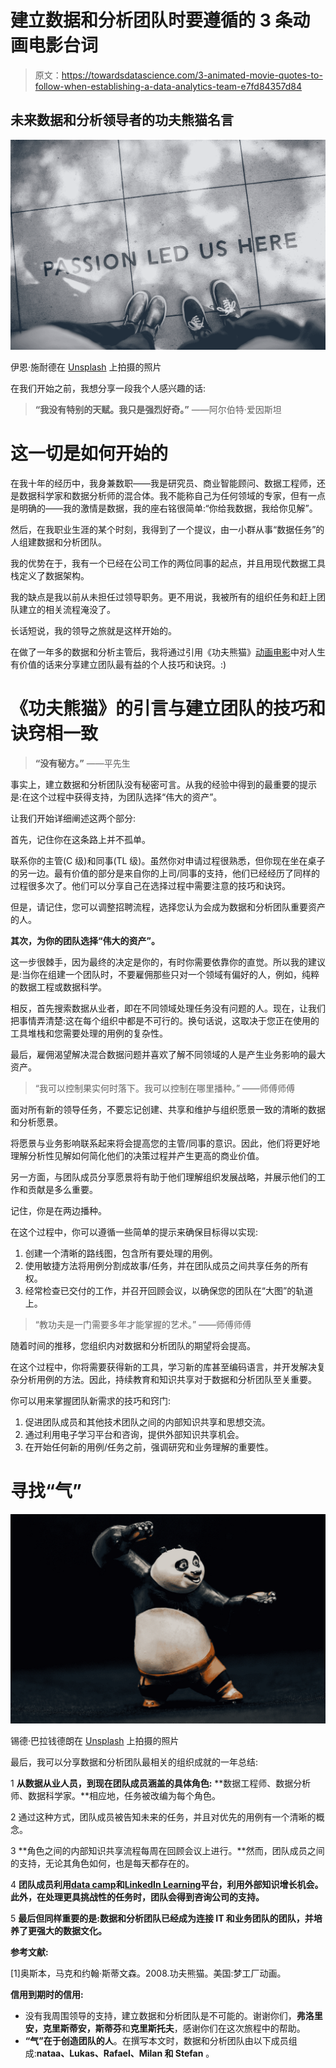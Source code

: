 # 建立数据和分析团队时要遵循的 3 条动画电影台词

> 原文：<https://towardsdatascience.com/3-animated-movie-quotes-to-follow-when-establishing-a-data-analytics-team-e7fd84357d84>

## 未来数据和分析领导者的功夫熊猫名言

![](img/9a68cececb33565e25b07eeb94e82e3f.png)

伊恩·施耐德在 [Unsplash](https://unsplash.com?utm_source=medium&utm_medium=referral) 上拍摄的照片

在我们开始之前，我想分享一段我个人感兴趣的话:

> **“我没有特别的天赋。我只是强烈好奇。”**
> ——阿尔伯特·爱因斯坦

# **这一切是如何开始的**

在我十年的经历中，我身兼数职——我是研究员、商业智能顾问、数据工程师，还是数据科学家和数据分析师的混合体。我不能称自己为任何领域的专家，但有一点是明确的——我的激情是数据，我的座右铭很简单:“你给我数据，我给你见解”。

然后，在我职业生涯的某个时刻，我得到了一个提议，由一小群从事“数据任务”的人组建数据和分析团队。

我的优势在于，我有一个已经在公司工作的两位同事的起点，并且用现代数据工具栈定义了数据架构。

我的缺点是我以前从未担任过领导职务。更不用说，我被所有的组织任务和赶上团队建立的相关流程淹没了。

长话短说，我的领导之旅就是这样开始的。

在做了一年多的数据和分析主管后，我将通过引用《功夫熊猫》[动画电影](https://www.dreamworks.com/movies/kung-fu-panda)中对人生有价值的话来分享建立团队最有益的个人技巧和诀窍。:)

# 《功夫熊猫》的引言与建立团队的技巧和诀窍相一致

> **“没有秘方。”**
> ——平先生

事实上，建立数据和分析团队没有秘密可言。从我的经验中得到的最重要的提示是:在这个过程中获得支持，为团队选择“伟大的资产”。

让我们开始详细阐述这两个部分:

首先，记住你在这条路上并不孤单。

联系你的主管(C 级)和同事(TL 级)。虽然你对申请过程很熟悉，但你现在坐在桌子的另一边。最有价值的部分是来自你的上司/同事的支持，他们已经经历了同样的过程很多次了。他们可以分享自己在选择过程中需要注意的技巧和诀窍。

但是，请记住，您可以调整招聘流程，选择您认为会成为数据和分析团队重要资产的人。

**其次，为你的团队选择“伟大的资产”。**

这一步很棘手，因为最终的决定是你的，有时你需要依靠你的直觉。所以我的建议是:当你在组建一个团队时，不要雇佣那些只对一个领域有偏好的人，例如，纯粹的数据工程或数据科学。

相反，首先搜索数据从业者，即在不同领域处理任务没有问题的人。现在，让我们把事情弄清楚:这在每个组织中都是不可行的。换句话说，这取决于您正在使用的工具堆栈和您需要处理的用例的复杂性。

最后，雇佣渴望解决混合数据问题并喜欢了解不同领域的人是产生业务影响的最大资产。

> “我可以控制果实何时落下。我可以控制在哪里播种。”
> ――师傅师傅

面对所有新的领导任务，不要忘记创建、共享和维护与组织愿景一致的清晰的数据和分析愿景。

将愿景与业务影响联系起来将会提高您的主管/同事的意识。因此，他们将更好地理解分析性见解如何简化他们的决策过程并产生更高的商业价值。

另一方面，与团队成员分享愿景将有助于他们理解组织发展战略，并展示他们的工作和贡献是多么重要。

记住，你是在两边播种。

在这个过程中，你可以遵循一些简单的提示来确保目标得以实现:

1.  创建一个清晰的路线图，包含所有要处理的用例。
2.  使用敏捷方法将用例分割成故事/任务，并在团队成员之间共享任务的所有权。
3.  经常检查已交付的工作，并召开回顾会议，以确保您的团队在“大图”的轨道上。

> “教功夫是一门需要多年才能掌握的艺术。”
> ――师傅师傅

随着时间的推移，您组织内对数据和分析团队的期望将会提高。

在这个过程中，你将需要获得新的工具，学习新的库甚至编码语言，并开发解决复杂分析用例的方法。因此，持续教育和知识共享对于数据和分析团队至关重要。

你可以用来掌握团队新需求的技巧和窍门:

1.  促进团队成员和其他技术团队之间的内部知识共享和思想交流。
2.  通过利用电子学习平台和咨询，提供外部知识共享机会。
3.  在开始任何新的用例/任务之前，强调研究和业务理解的重要性。

# **寻找“气”**

![](img/3447171c78f11462e9c575b6dde401ab.png)

锡德·巴拉钱德朗在 [Unsplash](https://unsplash.com?utm_source=medium&utm_medium=referral) 上拍摄的照片

最后，我可以分享数据和分析团队最相关的组织成就的一年总结:

1 **从数据从业人员，到现在团队成员涵盖的具体角色:** **数据工程师、数据分析师、数据科学家。**相应地，任务被改编为每个角色。

2 通过这种方式，团队成员被告知未来的任务，并且对优先的用例有一个清晰的概念。

3 **角色之间的内部知识共享流程每周在回顾会议上进行。**然而，团队成员之间的支持，无论其角色如何，也是每天都存在的。

4 **团队成员利用**[**data camp**](https://www.datacamp.com/)**和**[**LinkedIn Learning**](https://www.linkedin.com/learning/)**平台，利用外部知识增长机会。此外，在处理更具挑战性的任务时，团队会得到咨询公司的支持。**

5 **最后但同样重要的是:数据和分析团队已经成为连接 IT 和业务团队的团队，并培养了更强大的数据文化。**

**参考文献:**

[1]奥斯本，马克和约翰·斯蒂文森。2008.功夫熊猫。美国:梦工厂动画。

**信用到期时的信用:**

*   没有我周围领导的支持，建立数据和分析团队是不可能的。谢谢你们，**弗洛里安，克里斯蒂安，斯蒂芬**和**克里斯托夫**，感谢你们在这次旅程中的帮助。
*   **“气”在于创造团队的人**。在撰写本文时，数据和分析团队由以下成员组成:**nataa、Lukas、Rafael、Milan 和 Stefan** 。